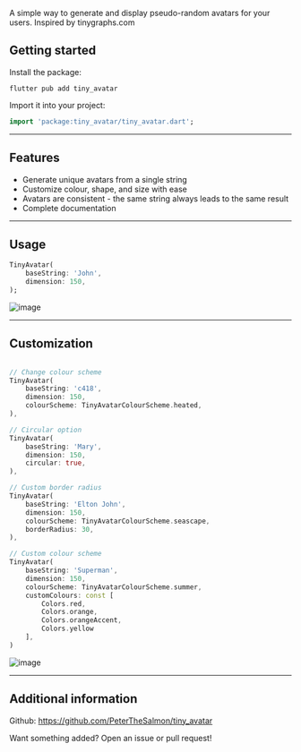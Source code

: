 A simple way to generate and display pseudo-random avatars for your users. Inspired by tinygraphs.com

## Getting started

Install the package:

`flutter pub add tiny_avatar`

Import it into your project:
```dart
import 'package:tiny_avatar/tiny_avatar.dart';
```
---
## Features

- Generate unique avatars from a single string
- Customize colour, shape, and size with ease
- Avatars are consistent - the same string always leads to the same result
- Complete documentation

---
## Usage

```dart
TinyAvatar(
    baseString: 'John',
    dimension: 150,
);
```

![image](https://i.imgur.com/Mga9jmv.png)

---

## Customization

```dart

// Change colour scheme
TinyAvatar(
    baseString: 'c418',
    dimension: 150,
    colourScheme: TinyAvatarColourScheme.heated,
),

// Circular option
TinyAvatar(
    baseString: 'Mary',
    dimension: 150,
    circular: true,
),

// Custom border radius
TinyAvatar(
    baseString: 'Elton John',
    dimension: 150,
    colourScheme: TinyAvatarColourScheme.seascape,
    borderRadius: 30,
),

// Custom colour scheme
TinyAvatar(
    baseString: 'Superman',
    dimension: 150,
    colourScheme: TinyAvatarColourScheme.summer,
    customColours: const [
        Colors.red,
        Colors.orange,
        Colors.orangeAccent,
        Colors.yellow
    ],
)

```

![image](https://i.imgur.com/YkxhsvA.png)

---

## Additional information

Github: https://github.com/PeterTheSalmon/tiny_avatar

Want something added? Open an issue or pull request!
